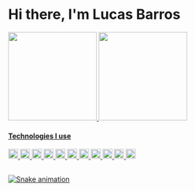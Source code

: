 # Hi there, I'm Lucas Barros

<div>
    <a href="https://github.com/LucasBarros93">
    <img height="180em" src="https://github-readme-stats.vercel.app/api?username=LucasBarros93&show_icons=true&theme=radical&include_all_commits=true&count_private=false"/>
    <img height="180em" src="https://github-readme-stats.vercel.app/api/top-langs/?username=LucasBarros93&layout=compact&langs_count=7&theme=radical"/>
</div>

<h4>Technologies I use</h4>
<p>
<code><img height="20" src="https://raw.githubusercontent.com/jmnote/z-icons/master/svg/python.svg"></code>
<code><img height="20" src="https://raw.githubusercontent.com/jmnote/z-icons/master/svg/c.svg"></code>
<code><img height="20" src="https://icongr.am/devicon/html5-original.svg?size=128&color=currentColor"></code>
<code><img height="20" src="https://icongr.am/devicon/css3-original.svg?size=128&color=currentColor"></code>
<code><img height="20" src="https://cdn.jsdelivr.net/gh/devicons/devicon/icons/opencv/opencv-original.svg"></code>
<code><img height="20" src="https://cdn.jsdelivr.net/gh/devicons/devicon/icons/raspberrypi/raspberrypi-original.svg"></code>
<code><img height="20" src="https://cdn.jsdelivr.net/gh/devicons/devicon/icons/tensorflow/tensorflow-original.svg"></code>
<code><img height="20" src="https://cdn.jsdelivr.net/gh/devicons/devicon/icons/vscode/vscode-original.svg"></code>
<code><img height="20" src="https://raw.githubusercontent.com/jmnote/z-icons/master/svg/git.svg"></code>
<code><img height="20" src="https://raw.githubusercontent.com/jmnote/z-icons/master/svg/bash.svg"></code>
<code><img height="20" src="https://cdn.jsdelivr.net/gh/devicons/devicon/icons/linux/linux-original.svg"></code>
</p> 

##
 
![Snake animation](https://github.com/LucasBarros93LucasBarros93/blob/output/github-contribution-grid-snake.svg)

<!--<div>
  <a href = "mailto:f.tommaselli@usp.br"><img src="https://img.shields.io/badge/-Gmail-%23333?style=for-the-badge&logo=gmail&logoColor=white" target="_blank"></a>
  <a href="https://www.linkedin.com/in/felipe-tommaselli-385a9b1a4/" target="_blank"><img src="https://img.shields.io/badge/-LinkedIn-%230077B5?style=for-the-badge&logo=linkedin&logoColor=white" target="_blank"></a>
  <a href="https://www.instagram.com/felipe_tommaselli/" target="_blank"><img src="https://img.shields.io/badge/Instagram-E4405F?style=for-the-badge&logo=instagram&logoColor=white" target="_blank"></a>  
  <a href = "https://open.spotify.com/user/felps_garcia?si=db2d2aee28d2426f"><img src="https://img.shields.io/badge/Spotify-1ED760?&style=for-the-badge&logo=spotify&logoColor=white" target="_blank"></a>
<div> -->
